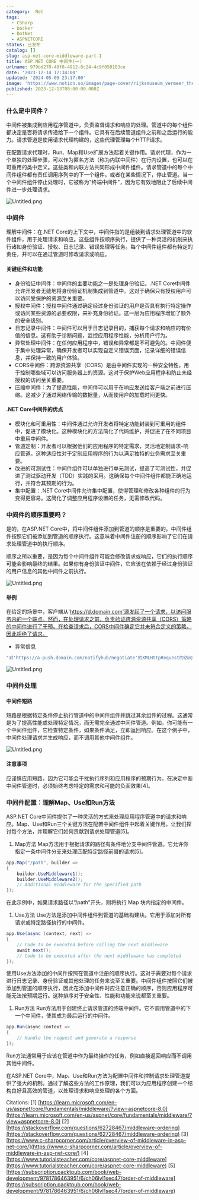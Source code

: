 ```yaml
---
category: .Net
tags:
  - CSharp
  - Docker
  - DotNet
  - ASPNETCORE
status: 已发布
catalog: []
slug: asp-net-core-middleware-part-1
title: ASP.NET CORE 中间件(一)
urlname: 979bd270-48f0-4912-8c24-4c9f050183ce
date: '2023-12-14 17:34:00'
updated: '2024-05-09 23:17:00'
image: 'https://www.notion.so/images/page-cover/rijksmuseum_vermeer_the_milkmaid.jpg'
published: 2023-12-13T08:00:00.000Z
---
```


### 什么是中间件？


中间件被集成到应用程序管道中，负责监督请求和响应的处理。管道中的每个组件都决定是否将请求传递给下一个组件。它具有在后续管道组件之前和之后运行的能力。请求管道是使用请求代理构建的，这些代理管理每个HTTP请求。


在配置请求代理时，Run、Map和Use扩展方法起着关键作用。请求代理，作为一个单独的处理步骤，可以作为匿名方法（称为内联中间件）在行内设置，也可以在可重用的类中定义。这些类和内联方法共同形成中间件组件。请求管道中的每个中间件组件都有责任调用序列中的下一个组件，或者在某些情况下，停止管道。当一个中间件组件停止处理时，它被称为"终端中间件"，因为它有效地阻止了后续中间件进一步处理请求。


![Untitled.png](https://prod-files-secure.s3.us-west-2.amazonaws.com/5d24fe63-e567-4804-86f9-9fdc62e13082/da807807-d02d-4fa1-86b6-db45e4678714/Untitled.png?X-Amz-Algorithm=AWS4-HMAC-SHA256&X-Amz-Content-Sha256=UNSIGNED-PAYLOAD&X-Amz-Credential=ASIAZI2LB466WTCP7BUY%2F20250214%2Fus-west-2%2Fs3%2Faws4_request&X-Amz-Date=20250214T213306Z&X-Amz-Expires=3600&X-Amz-Security-Token=IQoJb3JpZ2luX2VjEA0aCXVzLXdlc3QtMiJIMEYCIQDKUCqNvIqcRbY7HXjBEvlrhqagqO7cn6eOPfFXcc%2B0LgIhAKTj46PY4PG7fiD4nlM3DTaCWxg3AXgMHpGkoWTZKaCEKv8DCDYQABoMNjM3NDIzMTgzODA1IgwralH46tOPUhyWtbUq3AOvcr9LD4F8maK%2Fuc82iuUeP4jh8j7oP72LcXyOVZi6EuRgkIHmliLZvqljoNg3e8%2F9VfLurWGivuOIQKz2K3cdc9ACyZjwafzahDJrOfnTnJBilM4ykSmhLsMeyLGk3Ov8zbP6acH%2BUw1%2FxATgF7E7nBtDoY1LlXwf6dAhpRG6yw8irlCXAnGcAtZt3h59495VDbwrr6lNQoei5evHVYGV6oTf3J6yUh%2FWYAV9lQNz4%2FTXobtVQpgNaUSjkoapYqeXCNpncmJDueXcMSztPFw%2BoIiGWKRkp%2FelaZAGM13%2Ft%2FbEmkAzj6PhTdw0bVmqoL3Y9uIEyAaLEYxFlWlrnzOjjKKiuMW1SiIuyo88yJPcYnk1qjUTW3xZM8gogjvXfNjmBv8gPI5pJqIdy7Nc2ynavWDnNHhL8EPmUKZeguFv3w8uuEXIrdQSSgN8Cv%2Bf8hqN72auvJxyiR30w2LS1JaNW%2Fx6gWTz%2ByvfZHimk8b7yKGOOKrat6laPzm5%2FCtBVKuX6Fh%2FlIdt8gGH6xFlP6pzsWFrcDnDzBDPgiYdDgHoDwxxdl1Ekth6NCBiGP9LVRAd602VodykFZqXAyd8YlXc4l1k1xZ%2FqUH3tf3u1UZwkoyJz8McXIighR2bjzDT0L69BjqkAWb86X61B2SvaUQgFla2SZTMHXUK3lctBoPDEv%2FJUdltMGfIwFbAaAZbZ%2Bfa9ylBWIVOftCRm5KINeEYCNuJQ2rIiIug%2FTvVil6Jo7gynRBJ1MClZR%2FDGCJA0MY5%2BZZeywTBQzSaeib4rlUJp%2FJd%2Bp3IQg6S0YRid9Gz7To9XL2fi2XWNWkSqUvSprmsCo1jpZnKf%2BRq5QoPLuXBURdeuLu1zOfh&X-Amz-Signature=30ef525de288e8b732b9f5eabd89b65bc48491603b287d28bc172c9dd117d8cf&X-Amz-SignedHeaders=host&x-id=GetObject)


### 中间件


理解中间件：在.NET Core的上下文中，中间件指的是组装到请求处理管道中的软件组件，用于处理请求和响应。这些组件按顺序执行，提供了一种灵活的机制来执行诸如身份验证、授权、日志记录、错误处理等任务。每个中间件组件都有特定的责任，并可以在通过管道时修改请求或响应。


#### 关键组件和功能

- 身份验证中间件：中间件的主要功能之一是处理身份验证。.NET Core中间件允许开发者无缝地将身份验证机制集成到管道中。这对于确保只有授权用户可以访问受保护的资源至关重要。
- 授权中间件：授权中间件通过确定经过身份验证的用户是否具有执行特定操作或访问某些资源的必要权限，来补充身份验证。这一层为应用程序增加了额外的安全级别。
- 日志记录中间件：中间件可以用于日志记录目的，捕获每个请求和响应的有价值的信息。这有助于诊断问题，监控应用程序性能，分析用户行为。
- 异常处理中间件：在任何应用程序中，错误和异常都是不可避免的。中间件便于集中处理异常，确保开发者可以实现自定义错误页面，记录详细的错误信息，并保持一致的用户体验。
- CORS中间件：跨源资源共享（CORS）是由中间件实现的一种安全特性，用于控制哪些域可以访问服务器上的资源。这对于保护Web应用程序和防止未经授权的访问至关重要。
- 压缩中间件：为了提高性能，中间件可以用于在响应发送给客户端之前进行压缩。这减少了通过网络传输的数据量，从而使用户的加载时间更快。

#### .NET Core中间件的优点

- 模块化和可重用性：中间件通过允许开发者将特定功能封装到可重用的组件中，促进了模块化。这种模块化的方法简化了代码维护，并促进了在不同项目中重用中间件。
- 管道定制：开发者可以根据他们的应用程序的特定需求，灵活地定制请求-响应管道。这种适应性对于定制应用程序的行为以满足独特的业务需求至关重要。
- 改进的可测试性：中间件组件可以单独进行单元测试，提高了可测试性，并促进了测试驱动开发（TDD）实践的采用。这确保每个中间件组件都能正确地运行，并符合其预期的行为。
- 集中配置：.NET Core中间件允许集中配置，使得管理和修改各种组件的行为变得更容易。这简化了调整应用程序设置的任务，无需修改代码。

### 中间件的顺序重要吗？


是的，在ASP.NET Core中，将中间件组件添加到管道的顺序是重要的。中间件组件按照它们被添加到管道的顺序执行。这意味着中间件注册的顺序影响了它们在请求处理管道中的执行顺序。


顺序之所以重要，是因为每个中间件组件可能会修改请求或响应，它们的执行顺序可能会影响最终的结果。如果你有身份验证中间件，它应该在依赖于经过身份验证的用户信息的其他中间件之前执行。


![Untitled.png](https://prod-files-secure.s3.us-west-2.amazonaws.com/5d24fe63-e567-4804-86f9-9fdc62e13082/24f795a2-1c5a-4a6b-a0d8-2afb160076f1/Untitled.png?X-Amz-Algorithm=AWS4-HMAC-SHA256&X-Amz-Content-Sha256=UNSIGNED-PAYLOAD&X-Amz-Credential=ASIAZI2LB466WTCP7BUY%2F20250214%2Fus-west-2%2Fs3%2Faws4_request&X-Amz-Date=20250214T213306Z&X-Amz-Expires=3600&X-Amz-Security-Token=IQoJb3JpZ2luX2VjEA0aCXVzLXdlc3QtMiJIMEYCIQDKUCqNvIqcRbY7HXjBEvlrhqagqO7cn6eOPfFXcc%2B0LgIhAKTj46PY4PG7fiD4nlM3DTaCWxg3AXgMHpGkoWTZKaCEKv8DCDYQABoMNjM3NDIzMTgzODA1IgwralH46tOPUhyWtbUq3AOvcr9LD4F8maK%2Fuc82iuUeP4jh8j7oP72LcXyOVZi6EuRgkIHmliLZvqljoNg3e8%2F9VfLurWGivuOIQKz2K3cdc9ACyZjwafzahDJrOfnTnJBilM4ykSmhLsMeyLGk3Ov8zbP6acH%2BUw1%2FxATgF7E7nBtDoY1LlXwf6dAhpRG6yw8irlCXAnGcAtZt3h59495VDbwrr6lNQoei5evHVYGV6oTf3J6yUh%2FWYAV9lQNz4%2FTXobtVQpgNaUSjkoapYqeXCNpncmJDueXcMSztPFw%2BoIiGWKRkp%2FelaZAGM13%2Ft%2FbEmkAzj6PhTdw0bVmqoL3Y9uIEyAaLEYxFlWlrnzOjjKKiuMW1SiIuyo88yJPcYnk1qjUTW3xZM8gogjvXfNjmBv8gPI5pJqIdy7Nc2ynavWDnNHhL8EPmUKZeguFv3w8uuEXIrdQSSgN8Cv%2Bf8hqN72auvJxyiR30w2LS1JaNW%2Fx6gWTz%2ByvfZHimk8b7yKGOOKrat6laPzm5%2FCtBVKuX6Fh%2FlIdt8gGH6xFlP6pzsWFrcDnDzBDPgiYdDgHoDwxxdl1Ekth6NCBiGP9LVRAd602VodykFZqXAyd8YlXc4l1k1xZ%2FqUH3tf3u1UZwkoyJz8McXIighR2bjzDT0L69BjqkAWb86X61B2SvaUQgFla2SZTMHXUK3lctBoPDEv%2FJUdltMGfIwFbAaAZbZ%2Bfa9ylBWIVOftCRm5KINeEYCNuJQ2rIiIug%2FTvVil6Jo7gynRBJ1MClZR%2FDGCJA0MY5%2BZZeywTBQzSaeib4rlUJp%2FJd%2Bp3IQg6S0YRid9Gz7To9XL2fi2XWNWkSqUvSprmsCo1jpZnKf%2BRq5QoPLuXBURdeuLu1zOfh&X-Amz-Signature=52ac7604b3f9c205c6265bd670b2d4afac765ac2b4dcf24220043311e4221f7e&X-Amz-SignedHeaders=host&x-id=GetObject)


#### 举例


在给定的场景中，客户端从'https://d.domain.com'源发起了一个请求，以访问服务内的一个端点。然而，在处理请求之前，负责验证跨源资源共享（CORS）策略的中间件进行了干预。在检查请求后，CORS中间件确定它并未符合定义的策略，因此拒绝了请求。

- 异常信息

```c#
"对'https://a-push.domain.com/notifyhub/negotiate'的XMLHttpRequest的访问，源自'https://d.domain.com'，已被CORS策略阻止：预检请求的响应未通过访问控制检查：请求的资源上没有'Access-Control-Allow-Origin'头。"[1][2][3]
```


![Untitled.png](https://prod-files-secure.s3.us-west-2.amazonaws.com/5d24fe63-e567-4804-86f9-9fdc62e13082/371d9517-dafe-4432-94b7-2d14d1593167/Untitled.png?X-Amz-Algorithm=AWS4-HMAC-SHA256&X-Amz-Content-Sha256=UNSIGNED-PAYLOAD&X-Amz-Credential=ASIAZI2LB466WTCP7BUY%2F20250214%2Fus-west-2%2Fs3%2Faws4_request&X-Amz-Date=20250214T213306Z&X-Amz-Expires=3600&X-Amz-Security-Token=IQoJb3JpZ2luX2VjEA0aCXVzLXdlc3QtMiJIMEYCIQDKUCqNvIqcRbY7HXjBEvlrhqagqO7cn6eOPfFXcc%2B0LgIhAKTj46PY4PG7fiD4nlM3DTaCWxg3AXgMHpGkoWTZKaCEKv8DCDYQABoMNjM3NDIzMTgzODA1IgwralH46tOPUhyWtbUq3AOvcr9LD4F8maK%2Fuc82iuUeP4jh8j7oP72LcXyOVZi6EuRgkIHmliLZvqljoNg3e8%2F9VfLurWGivuOIQKz2K3cdc9ACyZjwafzahDJrOfnTnJBilM4ykSmhLsMeyLGk3Ov8zbP6acH%2BUw1%2FxATgF7E7nBtDoY1LlXwf6dAhpRG6yw8irlCXAnGcAtZt3h59495VDbwrr6lNQoei5evHVYGV6oTf3J6yUh%2FWYAV9lQNz4%2FTXobtVQpgNaUSjkoapYqeXCNpncmJDueXcMSztPFw%2BoIiGWKRkp%2FelaZAGM13%2Ft%2FbEmkAzj6PhTdw0bVmqoL3Y9uIEyAaLEYxFlWlrnzOjjKKiuMW1SiIuyo88yJPcYnk1qjUTW3xZM8gogjvXfNjmBv8gPI5pJqIdy7Nc2ynavWDnNHhL8EPmUKZeguFv3w8uuEXIrdQSSgN8Cv%2Bf8hqN72auvJxyiR30w2LS1JaNW%2Fx6gWTz%2ByvfZHimk8b7yKGOOKrat6laPzm5%2FCtBVKuX6Fh%2FlIdt8gGH6xFlP6pzsWFrcDnDzBDPgiYdDgHoDwxxdl1Ekth6NCBiGP9LVRAd602VodykFZqXAyd8YlXc4l1k1xZ%2FqUH3tf3u1UZwkoyJz8McXIighR2bjzDT0L69BjqkAWb86X61B2SvaUQgFla2SZTMHXUK3lctBoPDEv%2FJUdltMGfIwFbAaAZbZ%2Bfa9ylBWIVOftCRm5KINeEYCNuJQ2rIiIug%2FTvVil6Jo7gynRBJ1MClZR%2FDGCJA0MY5%2BZZeywTBQzSaeib4rlUJp%2FJd%2Bp3IQg6S0YRid9Gz7To9XL2fi2XWNWkSqUvSprmsCo1jpZnKf%2BRq5QoPLuXBURdeuLu1zOfh&X-Amz-Signature=16756ae4eb965e1b9b276e3bf73889184f7c8b768c7f462d8a5dc14444fb79e0&X-Amz-SignedHeaders=host&x-id=GetObject)


### 中间件处理


#### 中间件短路
短路是根据特定条件停止执行管道中的中间件组件并跳过其余组件的过程。这通常是为了提高性能或处理特定情况，而无需完全通过中间件管道。例如，你可能有一个中间件组件，它检查特定条件，如果条件满足，立即返回响应。在这个例子中，中间件处理请求并生成响应，而不调用其他中间件组件。


![Untitled.png](https://prod-files-secure.s3.us-west-2.amazonaws.com/5d24fe63-e567-4804-86f9-9fdc62e13082/e8a1d943-cb51-4723-936e-23c6af2fb0f9/Untitled.png?X-Amz-Algorithm=AWS4-HMAC-SHA256&X-Amz-Content-Sha256=UNSIGNED-PAYLOAD&X-Amz-Credential=ASIAZI2LB466WTCP7BUY%2F20250214%2Fus-west-2%2Fs3%2Faws4_request&X-Amz-Date=20250214T213306Z&X-Amz-Expires=3600&X-Amz-Security-Token=IQoJb3JpZ2luX2VjEA0aCXVzLXdlc3QtMiJIMEYCIQDKUCqNvIqcRbY7HXjBEvlrhqagqO7cn6eOPfFXcc%2B0LgIhAKTj46PY4PG7fiD4nlM3DTaCWxg3AXgMHpGkoWTZKaCEKv8DCDYQABoMNjM3NDIzMTgzODA1IgwralH46tOPUhyWtbUq3AOvcr9LD4F8maK%2Fuc82iuUeP4jh8j7oP72LcXyOVZi6EuRgkIHmliLZvqljoNg3e8%2F9VfLurWGivuOIQKz2K3cdc9ACyZjwafzahDJrOfnTnJBilM4ykSmhLsMeyLGk3Ov8zbP6acH%2BUw1%2FxATgF7E7nBtDoY1LlXwf6dAhpRG6yw8irlCXAnGcAtZt3h59495VDbwrr6lNQoei5evHVYGV6oTf3J6yUh%2FWYAV9lQNz4%2FTXobtVQpgNaUSjkoapYqeXCNpncmJDueXcMSztPFw%2BoIiGWKRkp%2FelaZAGM13%2Ft%2FbEmkAzj6PhTdw0bVmqoL3Y9uIEyAaLEYxFlWlrnzOjjKKiuMW1SiIuyo88yJPcYnk1qjUTW3xZM8gogjvXfNjmBv8gPI5pJqIdy7Nc2ynavWDnNHhL8EPmUKZeguFv3w8uuEXIrdQSSgN8Cv%2Bf8hqN72auvJxyiR30w2LS1JaNW%2Fx6gWTz%2ByvfZHimk8b7yKGOOKrat6laPzm5%2FCtBVKuX6Fh%2FlIdt8gGH6xFlP6pzsWFrcDnDzBDPgiYdDgHoDwxxdl1Ekth6NCBiGP9LVRAd602VodykFZqXAyd8YlXc4l1k1xZ%2FqUH3tf3u1UZwkoyJz8McXIighR2bjzDT0L69BjqkAWb86X61B2SvaUQgFla2SZTMHXUK3lctBoPDEv%2FJUdltMGfIwFbAaAZbZ%2Bfa9ylBWIVOftCRm5KINeEYCNuJQ2rIiIug%2FTvVil6Jo7gynRBJ1MClZR%2FDGCJA0MY5%2BZZeywTBQzSaeib4rlUJp%2FJd%2Bp3IQg6S0YRid9Gz7To9XL2fi2XWNWkSqUvSprmsCo1jpZnKf%2BRq5QoPLuXBURdeuLu1zOfh&X-Amz-Signature=6c032f39c112c93b238db849cd569b20be7ab0b6cd88076c4de3e4de2cf6e1a8&X-Amz-SignedHeaders=host&x-id=GetObject)


#### 注意事项


应谨慎应用短路，因为它可能会干扰执行序列和应用程序的预期行为。在决定中断中间件管道时，必须始终考虑特定的需求和可能的负面效果[4]。


### 中间件配置：理解Map、Use和Run方法


ASP.NET Core中间件提供了一种灵活的方式来处理应用程序管道中的请求和响应。Map、Use和Run三个关键方法在配置中间件组件中起着关键作用。让我们探讨每个方法，并理解它们如何贡献到请求处理管道[5]。

1. Map方法
Map方法用于根据请求的路径有条件地分支中间件管道。它允许你指定一条中间件分支来处理匹配特定路径前缀的请求[5]。

```c#
app.Map("/path", builder =>
{
    builder.UseMiddleware1();
    builder.UseMiddleware2();
    // Additional middleware for the specified path
});
```


在此示例中，如果请求路径以“/path”开头，则将执行 Map 块内指定的中间件。

1. Use方法
Use方法是添加中间件组件到管道的基础构建块。它用于添加对所有请求或特定路径执行的中间件。

```c#
app.Use(async (context, next) =>
{
    // Code to be executed before calling the next middleware
    await next();
    // Code to be executed after the next middleware has completed
});
```


使用Use方法添加的中间件按照在管道中注册的顺序执行。这对于需要对每个请求进行日志记录、身份验证或其他处理的任务来说至关重要。中间件组件按照它们被添加到管道的顺序执行，因此在添加中间件时应注意正确的顺序，否则应用程序可能无法按预期运行。这种排序对于安全性、性能和功能来说都至关重要。

1. Run方法
Run方法用于创建终止请求管道的终端中间件。它不调用管道中的下一个中间件，使其成为最后运行的中间件。

```c#
app.Run(async context =>
{
    // Handle the request and generate a response
});
```


Run方法通常用于应该在管道中作为最终操作的任务，例如直接返回响应而不调用其他中间件。


在ASP.NET Core中，Map、Use和Run方法为配置中间件和控制请求处理管道提供了强大的机制。通过了解这些方法的工作原理，我们可以为应用程序创建一个结构良好且高效的管道，以处理请求和响应处理的各个方面。


Citations:
[1] [https://learn.microsoft.com/en-us/aspnet/core/fundamentals/middleware/?view=aspnetcore-8.0](https://learn.microsoft.com/en-us/aspnet/core/fundamentals/middleware/?view=aspnetcore-8.0)
[2] [https://stackoverflow.com/questions/62728467/middleware-ordering](https://stackoverflow.com/questions/62728467/middleware-ordering)
[3] [https://www.c-sharpcorner.com/article/overview-of-middleware-in-asp-net-core/](https://www.c-sharpcorner.com/article/overview-of-middleware-in-asp-net-core/)
[4] [https://www.tutorialsteacher.com/core/aspnet-core-middleware](https://www.tutorialsteacher.com/core/aspnet-core-middleware)
[5] [https://subscription.packtpub.com/book/web-development/9781786463951/6/ch06lvl1sec47/order-of-middleware](https://subscription.packtpub.com/book/web-development/9781786463951/6/ch06lvl1sec47/order-of-middleware)

